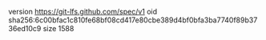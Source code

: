 version https://git-lfs.github.com/spec/v1
oid sha256:6c00bfac1c810fe68bf08cd417e80cbe389d4bf0bfa3ba7740f89b3736ed10c9
size 1588
